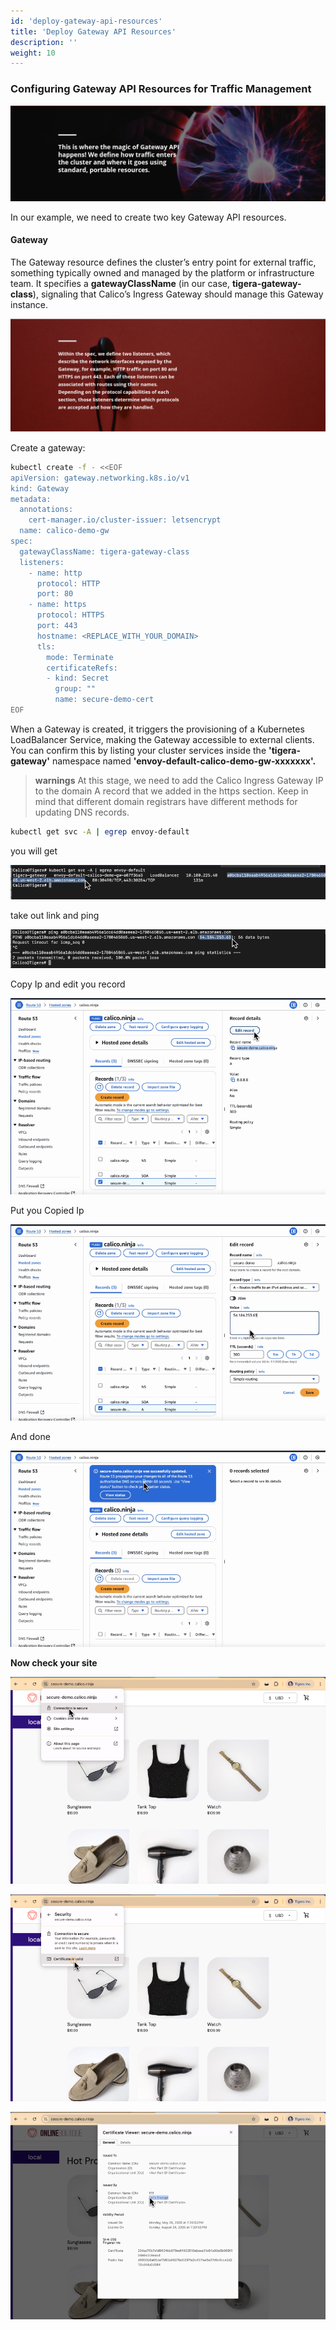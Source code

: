 ```yaml
---
id: 'deploy-gateway-api-resources'
title: 'Deploy Gateway API Resources'
description: ''
weight: 10
---
```


### Configuring Gateway API Resources for Traffic Management

![magic](magic.png)

In our example, we need to create two key Gateway API resources.

#### Gateway

The Gateway resource defines the cluster’s entry point for external traffic,
something typically owned and managed by the platform or infrastructure team. It
specifies a **gatewayClassName** (in our case, **tigera-gateway-class**),
signaling that Calico’s Ingress Gateway should manage this Gateway instance.

![gateway](gateway.png)

Create a gateway:

```bash
kubectl create -f - <<EOF
apiVersion: gateway.networking.k8s.io/v1
kind: Gateway
metadata:
  annotations:
    cert-manager.io/cluster-issuer: letsencrypt
  name: calico-demo-gw
spec:
  gatewayClassName: tigera-gateway-class
  listeners:
    - name: http
      protocol: HTTP
      port: 80
    - name: https
      protocol: HTTPS
      port: 443
      hostname: <REPLACE_WITH_YOUR_DOMAIN>
      tls:
        mode: Terminate
        certificateRefs:
        - kind: Secret
          group: ""
          name: secure-demo-cert
EOF
```

When a Gateway is created, it triggers the provisioning of a Kubernetes
LoadBalancer Service, making the Gateway accessible to external clients. You can
confirm this by listing your cluster services inside the **'tigera-gateway'**
namespace named **'envoy-default-calico-demo-gw-xxxxxxx'.**

> **warnings** At this stage, we need to add the Calico Ingress Gateway IP to the domain A record that we added in the https section. Keep in mind that different domain registrars have different methods for updating DNS records.

```bash
kubectl get svc -A | egrep envoy-default
```

you will get

![first](first.png)

take out link and ping

![second](second.png)

Copy Ip and edit you record

![third](third.png)

Put you Copied Ip

![4th](4th.png)

And done

![5th](5th.png)

**Now check your site**

![6th](6th.png)

![7th](7th.png)

![8th](8th.png)
